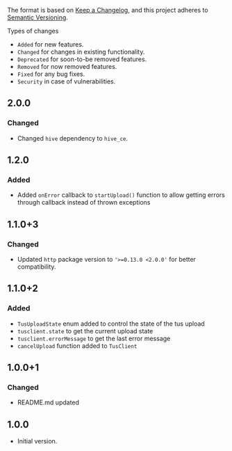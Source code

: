 The format is based on [Keep a Changelog](https://keepachangelog.com/en/1.0.0/),
and this project adheres to [Semantic Versioning](https://semver.org/spec/v2.0.0.html).

Types of changes
- `Added` for new features.
- `Changed` for changes in existing functionality.
- `Deprecated` for soon-to-be removed features.
- `Removed` for now removed features.
- `Fixed` for any bug fixes.
- `Security` in case of vulnerabilities.

## 2.0.0
### Changed
- Changed `hive` dependency to `hive_ce`.

## 1.2.0
### Added
- Added `onError` callback to `startUpload()` function to allow getting errors through callback instead of thrown exceptions 

## 1.1.0+3
### Changed
- Updated `http` package version to `'>=0.13.0 <2.0.0'` for better compatibility.

## 1.1.0+2
### Added
- `TusUploadState` enum added to control the state of the tus upload
- `tusclient.state` to get the current upload state
- `tusclient.errorMessage` to get the last error message
- `cancelUpload` function added to `TusClient`

## 1.0.0+1
### Changed
- README.md updated

## 1.0.0
- Initial version.
